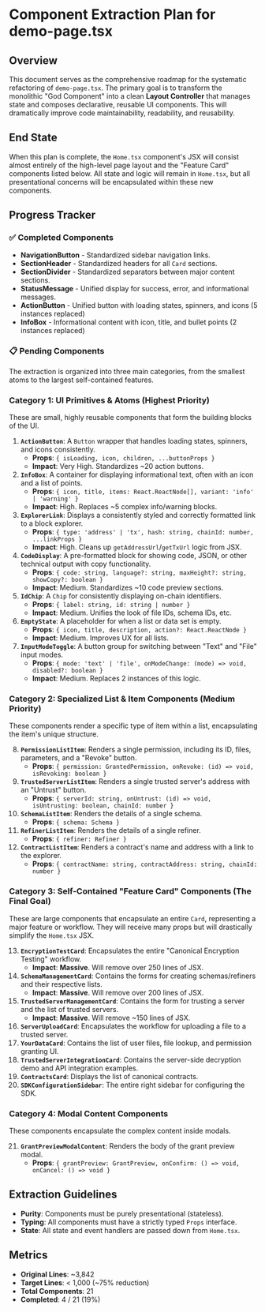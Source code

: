 # Component Extraction Plan for demo-page.tsx

## Overview

This document serves as the comprehensive roadmap for the systematic refactoring of `demo-page.tsx`. The primary goal is to transform the monolithic "God Component" into a clean **Layout Controller** that manages state and composes declarative, reusable UI components. This will dramatically improve code maintainability, readability, and reusability.

## End State

When this plan is complete, the `Home.tsx` component's JSX will consist almost entirely of the high-level page layout and the "Feature Card" components listed below. All state and logic will remain in `Home.tsx`, but all presentational concerns will be encapsulated within these new components.

## Progress Tracker

### ✅ Completed Components

- **NavigationButton** - Standardized sidebar navigation links.
- **SectionHeader** - Standardized headers for all `Card` sections.
- **SectionDivider** - Standardized separators between major content sections.
- **StatusMessage** - Unified display for success, error, and informational messages.
- **ActionButton** - Unified button with loading states, spinners, and icons (5 instances replaced)
- **InfoBox** - Informational content with icon, title, and bullet points (2 instances replaced)

### 📋 Pending Components

The extraction is organized into three main categories, from the smallest atoms to the largest self-contained features.

### Category 1: UI Primitives & Atoms (Highest Priority)

These are small, highly reusable components that form the building blocks of the UI.

1.  **`ActionButton`**: A `Button` wrapper that handles loading states, spinners, and icons consistently.
    - **Props**: `{ isLoading, icon, children, ...buttonProps }`
    - **Impact**: Very High. Standardizes ~20 action buttons.
2.  **`InfoBox`**: A container for displaying informational text, often with an icon and a list of points.
    - **Props**: `{ icon, title, items: React.ReactNode[], variant: 'info' | 'warning' }`
    - **Impact**: High. Replaces ~5 complex info/warning blocks.
3.  **`ExplorerLink`**: Displays a consistently styled and correctly formatted link to a block explorer.
    - **Props**: `{ type: 'address' | 'tx', hash: string, chainId: number, ...linkProps }`
    - **Impact**: High. Cleans up `getAddressUrl`/`getTxUrl` logic from JSX.
4.  **`CodeDisplay`**: A pre-formatted block for showing code, JSON, or other technical output with copy functionality.
    - **Props**: `{ code: string, language?: string, maxHeight?: string, showCopy?: boolean }`
    - **Impact**: Medium. Standardizes ~10 code preview sections.
5.  **`IdChip`**: A `Chip` for consistently displaying on-chain identifiers.
    - **Props**: `{ label: string, id: string | number }`
    - **Impact**: Medium. Unifies the look of file IDs, schema IDs, etc.
6.  **`EmptyState`**: A placeholder for when a list or data set is empty.
    - **Props**: `{ icon, title, description, action?: React.ReactNode }`
    - **Impact**: Medium. Improves UX for all lists.
7.  **`InputModeToggle`**: A button group for switching between "Text" and "File" input modes.
    - **Props**: `{ mode: 'text' | 'file', onModeChange: (mode) => void, disabled?: boolean }`
    - **Impact**: Medium. Replaces 2 instances of this logic.

### Category 2: Specialized List & Item Components (Medium Priority)

These components render a specific type of item within a list, encapsulating the item's unique structure.

8.  **`PermissionListItem`**: Renders a single permission, including its ID, files, parameters, and a "Revoke" button.
    - **Props**: `{ permission: GrantedPermission, onRevoke: (id) => void, isRevoking: boolean }`
9.  **`TrustedServerListItem`**: Renders a single trusted server's address with an "Untrust" button.
    - **Props**: `{ serverId: string, onUntrust: (id) => void, isUntrusting: boolean, chainId: number }`
10. **`SchemaListItem`**: Renders the details of a single schema.
    - **Props**: `{ schema: Schema }`
11. **`RefinerListItem`**: Renders the details of a single refiner.
    - **Props**: `{ refiner: Refiner }`
12. **`ContractListItem`**: Renders a contract's name and address with a link to the explorer.
    - **Props**: `{ contractName: string, contractAddress: string, chainId: number }`

### Category 3: Self-Contained "Feature Card" Components (The Final Goal)

These are large components that encapsulate an entire `Card`, representing a major feature or workflow. They will receive many props but will drastically simplify the `Home.tsx` JSX.

13. **`EncryptionTestCard`**: Encapsulates the entire "Canonical Encryption Testing" workflow.
    - **Impact**: **Massive**. Will remove over 250 lines of JSX.
14. **`SchemaManagementCard`**: Contains the forms for creating schemas/refiners and their respective lists.
    - **Impact**: **Massive**. Will remove over 200 lines of JSX.
15. **`TrustedServerManagementCard`**: Contains the form for trusting a server and the list of trusted servers.
    - **Impact**: **Massive**. Will remove ~150 lines of JSX.
16. **`ServerUploadCard`**: Encapsulates the workflow for uploading a file to a trusted server.
17. **`YourDataCard`**: Contains the list of user files, file lookup, and permission granting UI.
18. **`TrustedServerIntegrationCard`**: Contains the server-side decryption demo and API integration examples.
19. **`ContractsCard`**: Displays the list of canonical contracts.
20. **`SDKConfigurationSidebar`**: The entire right sidebar for configuring the SDK.

### Category 4: Modal Content Components

These components encapsulate the complex content inside modals.

21. **`GrantPreviewModalContent`**: Renders the body of the grant preview modal.
    - **Props**: `{ grantPreview: GrantPreview, onConfirm: () => void, onCancel: () => void }`

## Extraction Guidelines

- **Purity**: Components must be purely presentational (stateless).
- **Typing**: All components must have a strictly typed `Props` interface.
- **State**: All state and event handlers are passed down from `Home.tsx`.

## Metrics

- **Original Lines**: ~3,842
- **Target Lines**: < 1,000 (~75% reduction)
- **Total Components**: 21
- **Completed**: 4 / 21 (19%)
